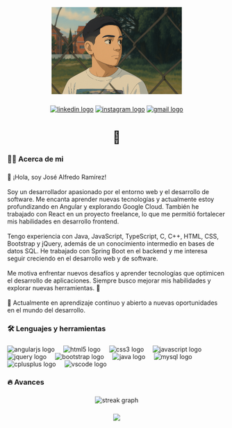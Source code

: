 <div align="center">
  <img height="200" src="https://raw.githubusercontent.com/Fr3d1gg/Fr3d1gg/main/ChatGPT%20Image%2029%20mar%202025%2C%2015_41_23.png" />
</div>


###

<div align="center">
 <a href="#"><img src="https://img.shields.io/static/v1?message=LinkedIn&logo=linkedin&label=&color=0077B5&logoColor=white&labelColor=&style=for-the-badge" height="25" alt="linkedin logo"  /></a> 
  <a href="https://www.instagram.com/fredy_ramirez14/"><img src="https://img.shields.io/static/v1?message=Instagram&logo=instagram&label=&color=E4405F&logoColor=white&labelColor=&style=for-the-badge" height="25" alt="instagram logo"  /></a>
 <a href="mailto:josealfredoramirezaguirre07@gmail.com"> <img src="https://img.shields.io/static/v1?message=Gmail&logo=gmail&label=&color=D14836&logoColor=white&labelColor=&style=for-the-badge" height="25" alt="gmail logo"  /></a>
</div>

###

<h1 align="center">👋</h1>

###

<h3 align="left">👩‍💻  Acerca de mi</h3>

###

<p align="left">👋 ¡Hola, soy José Alfredo Ramírez!<br><br>Soy un desarrollador apasionado por el entorno web y el desarrollo de software. Me encanta aprender nuevas tecnologías y actualmente estoy profundizando en Angular y explorando Google Cloud. También he trabajado con React en un proyecto freelance, lo que me permitió fortalecer mis habilidades en desarrollo frontend.<br><br>Tengo experiencia con Java, JavaScript, TypeScript, C, C++, HTML, CSS, Bootstrap y jQuery, además de un conocimiento intermedio en bases de datos SQL. He trabajado con Spring Boot en el backend y me interesa seguir creciendo en el desarrollo web y de software.<br><br>Me motiva enfrentar nuevos desafíos y aprender tecnologías que optimicen el desarrollo de aplicaciones. Siempre busco mejorar mis habilidades y explorar nuevas herramientas. 🚀<br><br>📌 Actualmente en aprendizaje continuo y abierto a nuevas oportunidades en el mundo del desarrollo.</p>

###

<h3 align="left">🛠 Lenguajes y herramientas</h3>

###

<div align="left">
  <img src="https://cdn.jsdelivr.net/gh/devicons/devicon/icons/angularjs/angularjs-original.svg" height="40" alt="angularjs logo"  />
  <img width="12" />
  <img src="https://cdn.jsdelivr.net/gh/devicons/devicon/icons/html5/html5-original.svg" height="40" alt="html5 logo"  />
  <img width="12" />
  <img src="https://cdn.jsdelivr.net/gh/devicons/devicon/icons/css3/css3-original.svg" height="40" alt="css3 logo"  />
  <img width="12" />
  <img src="https://cdn.jsdelivr.net/gh/devicons/devicon/icons/javascript/javascript-original.svg" height="40" alt="javascript logo"  />
  <img width="12" />
  <img src="https://cdn.jsdelivr.net/gh/devicons/devicon/icons/jquery/jquery-original.svg" height="40" alt="jquery logo"  />
  <img width="12" />
  <img src="https://cdn.jsdelivr.net/gh/devicons/devicon/icons/bootstrap/bootstrap-original.svg" height="40" alt="bootstrap logo"  />
  <img width="12" />
  <img src="https://cdn.jsdelivr.net/gh/devicons/devicon/icons/java/java-original.svg" height="40" alt="java logo"  />
  <img width="12" />
  <img src="https://cdn.jsdelivr.net/gh/devicons/devicon/icons/mysql/mysql-original.svg" height="40" alt="mysql logo"  />
  <img width="12" />
  <img src="https://cdn.jsdelivr.net/gh/devicons/devicon/icons/cplusplus/cplusplus-original.svg" height="40" alt="cplusplus logo"  />
  <img width="12" />
  <img src="https://cdn.jsdelivr.net/gh/devicons/devicon/icons/vscode/vscode-original.svg" height="40" alt="vscode logo"  />
</div>

###

<h3 align="left">🔥  Avances</h3>

###

<div align="center">
  <img src="https://streak-stats.demolab.com?user=Fr3d1gg&locale=en&mode=daily&theme=dark&hide_border=false&border_radius=5&order=3" height="220" alt="streak graph"  />
</div>

###

<div align="center">
  <img src="https://profile-counter.glitch.me/Fr3d1gg/count.svg?"  />
</div>

###
